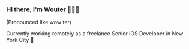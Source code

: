 ### Hi there, I'm Wouter 🙋🏼‍♂️
(Pronounced like wow·ter)

Currently working remotely as a freelance Senior iOS Developer in New York City 🗽

